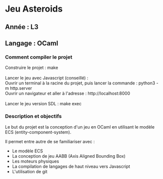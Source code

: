 <h1> Jeu Asteroids </h1>

<h2> Année : L3 </h2>
<h2> Langage : OCaml </h2>

<h3> Comment compiler le projet </h3>

<p>
Construire le projet : make
<br>
<br>  
Lancer le jeu avec Javascript (conseillé) :
<br>
Ouvrir un terminal à la racine du projet, puis lancer la commande : python3 -m http.server
<br>
Ouvrir un navigateur et aller à l'adresse : http://localhost:8000
<br>
<br>
Lancer le jeu version SDL : make exec
</p>

<h3> Description et objectifs </h3>

<p> 
Le but du projet est la conception d'un jeu en OCaml en utilisant le modèle ECS (entity-component-system).

Il permet entre autre de se familiariser avec :
  - Le modèle ECS
  - La conception de jeu AABB (Axis Aligned Bounding Box)
  - Les moteurs physiques
  - La compilation de langages de haut niveau vers Javascript
  - L'utilisation de git
</p>
